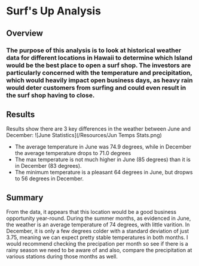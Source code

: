 # Surf's Up Analysis

## Overview
### The purpose of this analysis is to look at historical weather data for different locations in Hawaii to determine which Island would be the best place to open a surf shop.  The investors are particularly concerned with the temperature and precipitation, which would heavily impact open business days, as heavy rain would deter customers from surfing and could even result in the surf shop having to close.

## Results
Results show there are 3 key differences in the weather between June and December: 
![June Statistics](/Resources/Jun Temps Stats.png)
  - The average temperature in June was 74.9 degrees, while in December the average temperature drops to 71.0 degrees
  - The max temperature is not much higher in June (85 degrees) than it is in December (83 degrees). 
  - The minimum temperature is a pleasant 64 degrees in June, but dropws to 56 degrees in December. 

## Summary
From the data, it appears that this location would be a good business opportunity year-round.  During the summer months, as evidenced in June, the weather is an average temperature of 74 degrees, with little varition. In December, it is only a few degrees colder with a standard deviation of just 3.75, meaning we can expect pretty stable temperatures in both months.  I would recommend checking the precipation per month so see if there is a rainy season we need to be aware of and also, compare the precipitation at various stations during those months as well.
